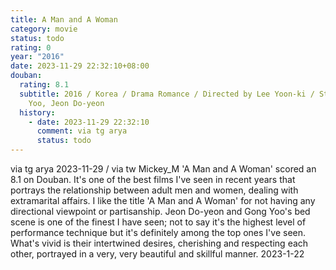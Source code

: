 ```yaml
---
title: A Man and A Woman
category: movie
status: todo
rating: 0
year: "2016"
date: 2023-11-29 22:32:10+08:00
douban:
  rating: 8.1
  subtitle: 2016 / Korea / Drama Romance / Directed by Lee Yoon-ki / Starring Gong
    Yoo, Jeon Do-yeon
  history:
    - date: 2023-11-29 22:32:10
      comment: via tg arya
      status: todo
---
```


via tg arya 2023-11-29 / via tw Mickey_M 'A Man and A Woman' scored an 8.1 on Douban. It's one of the best films I've seen in recent years that portrays the relationship between adult men and women, dealing with extramarital affairs. I like the title 'A Man and A Woman' for not having any directional viewpoint or partisanship. Jeon Do-yeon and Gong Yoo's bed scene is one of the finest I have seen; not to say it's the highest level of performance technique but it's definitely among the top ones I've seen. What's vivid is their intertwined desires, cherishing and respecting each other, portrayed in a very, very beautiful and skillful manner. 2023-1-22
